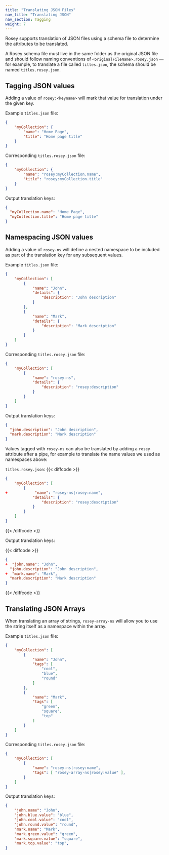 ```yaml
---
title: "Translating JSON Files"
nav_title: "Translating JSON"
nav_section: Tagging
weight: 7
---
```


Rosey supports translation of JSON files using a schema file to determine the attributes to be translated. 

A Rosey schema file must live in the same folder as the original JSON file and should follow naming conventions of `<originalFileName>.rosey.json` — for example, to translate a file called `titles.json`, the schema should be named `titles.rosey.json`.

## Tagging JSON values

Adding a value of `rosey:<keyname>` will mark that value for translation under the given key.

Example `titles.json` file:
```json
{
    "myCollection": {
        "name": "Home Page",
        "title": "Home page title"
    }
}
```

Corresponding `titles.rosey.json` file:
```json
{
    "myCollection": {
        "name": "rosey:myCollection.name",
        "title": "rosey:myCollection.title"
    }
}
```

Output translation keys:

```json
{
  "myCollection.name": "Home Page",
  "myCollection.title": "Home page title"
}
```

## Namespacing JSON values

Adding a value of `rosey-ns` will define a nested namespace to be included as part of the translation key for any subsequent values.

Example `titles.json` file:
```json
{
    "myCollection": [
        {
            "name": "John",
            "details": {
                "description": "John description"
            }
        },
        {
            "name": "Mark",
            "details": {
                "description": "Mark description"
            }
        }
    ]
}
```

Corresponding `titles.rosey.json` file:
```json
{
    "myCollection": [
        {
            "name": "rosey-ns",
            "details": {
                "description": "rosey:description"
            }
        }
    ]
}
```

Output translation keys:

```json
{
  "john.description": "John description",
  "mark.description": "Mark description"
}
```

Values tagged with `rosey-ns` can also be translated by adding a `rosey` attribute after a pipe, for example to translate the name values we used as namespaces above:

`titles.rosey.json`:
{{< diffcode >}}
```json
{
    "myCollection": [
        {
+            "name": "rosey-ns|rosey:name",
            "details": {
                "description": "rosey:description"
            }
        }
    ]
}
```
{{< /diffcode >}}

Output translation keys:

{{< diffcode >}}
```json
{
+  "john.name": "John",
  "john.description": "John description",
+  "mark.name": "Mark",
  "mark.description": "Mark description"
}
```
{{< /diffcode >}}

## Translating JSON Arrays

When translating an array of strings, `rosey-array-ns` will allow you to use the string itself as a namespace within the array.


Example `titles.json` file:
```json
{
    "myCollection": [
        {
            "name": "John",
            "tags": [
                "cool",
                "blue",
                "round"
            ]
        },
        {
            "name": "Mark",
            "tags": [
                "green",
                "square",
                "top"
            ]
        }
    ]
}
```

Corresponding `titles.rosey.json` file:
```json
{
    "myCollection": [
        {
            "name": "rosey-ns|rosey:name",
            "tags": [ "rosey-array-ns|rosey:value" ],
        }
    ]
}
```

Output translation keys:

```json
{
    "john.name": "John",
    "john.blue.value": "blue",
    "john.cool.value": "cool",
    "john.round.value": "round",
    "mark.name": "Mark",
    "mark.green.value": "green",
    "mark.square.value": "square",
    "mark.top.value": "top",
}
```